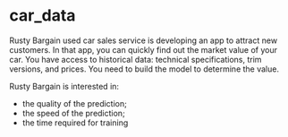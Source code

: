 # car_data

Rusty Bargain used car sales service is developing an app to attract new customers. In that app, you can quickly find out the market value of your car. You have access to historical data: technical specifications, trim versions, and prices. You need to build the model to determine the value. 

Rusty Bargain is interested in:

- the quality of the prediction;
- the speed of the prediction;
- the time required for training
